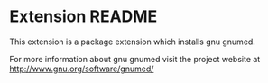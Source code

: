 # Extension README

This extension is a package extension which installs gnu gnumed.

For more information about gnu gnumed visit the project website at
http://www.gnu.org/software/gnumed/

